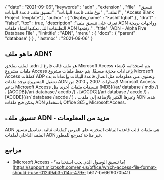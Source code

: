 {
  "date" : "2021-09-06",
  "keywords" :["adn" , "extension" , "file" , "تنسيق الملف" , "نوع ملف قاعدة البيانات" , "تنسيق ملف قاعدة البيانات" , "Access Blank Project Template"] ,
  "author" : {
    "display_name" : "Kashif Iqbal"
} ,
  "draft" : "false",
  "toc" : true,
  "description" :"تعرف على تنسيق ملف ADN وواجهات برمجة التطبيقات التي يمكنها إنشاء ملفات ADN وفتحها." ,
  "title" :"ADN - Alpha Five Database File" ,
  "linktitle" : "ADN",
  "menu" : {
    "docs" : {
      "parent" : "database"
}
} ,
  "lastmod" : "2021-09-06"
}

## ما هو ملف ADN؟

الملف بملحق .adn هو ملف قالب فارغ لـ Microsoft Access يتم استخدامه لإنشاء ملفات مشروع Access بإعدادات مخزنة مسبقًا. يتم حفظ ملفات مشروع Microsoft Access كملفات ADP وتحتوي على معلومات مثل اتصال قاعدة البيانات وإعدادات بدء تشغيل المشروع. توجد ملفات ADN لإصدارات 2007 و 2010 من Microsoft Access. يدعم Microsoft Access تنسيقات ملفات أخرى مثل [MDB](/ar/ database / mdb /) ، [ACCDB](/ar/ database / accdb /) ، [ACCDC](/ar/ database / accdc /) ، [ACCDE](/ar/ database / accde / ) ، وغيرها الكثير بالإضافة إلى ملفات ADN هذه. يمكن فتح ملفات ADN باستخدام Office 365 و Microsoft Access.

## تنسيق ملف ADN - مزيد من المعلومات

ADN هي ملفات قالب قاعدة البيانات المخزنة على القرص كملفات ثنائية. تفاصيل تنسيق الملف الداخلي لملفات ADN غير متاحة كمرجع للمطور.

## مراجع

* [Microsoft Access - ما تنسيق الوصول الذي يجب استخدامه؟](https://support.microsoft.com/en-us/office/which-access-file-format-should-i-use-012d9ab3-d14c-479e- b617-be66f9070b41)

